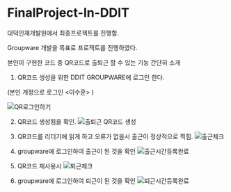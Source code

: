 # FinalProject-In-DDIT
대덕인재개발원에서 최종프로젝트를 진행함.

Groupware 개발을 목표로 프로젝트를 진행하였다. 

본인이 구현한 코드 중 QR코드로 출퇴근 할 수 있는 기능 간단히 소개

1. QR코드 생성을 위한 DDIT GROUPWARE에 로그인 한다.

(본인 계정으로 로그인 <이수훈> )

![QR로그인하기](https://user-images.githubusercontent.com/70561355/114825224-e68b2780-9e00-11eb-9eb4-b8bddcb68e55.jpg) <br>

2. QR코드 생성됨을 확인.
![출퇴근 QR코드 생성](https://user-images.githubusercontent.com/70561355/114825257-ef7bf900-9e00-11eb-9a33-554f04d46705.jpg) <br>

3. QR코드를 리더기에 읽게 하고 오류가 없을시 출근이 정상적으로 찍힘.
![출근체크](https://user-images.githubusercontent.com/70561355/114825384-1df9d400-9e01-11eb-9786-9eb9b791ca20.jpg) <br>

4. groupware에 로그인하여 출근이 된 것을 확인
![출근시간등록완료](https://user-images.githubusercontent.com/70561355/114825419-29e59600-9e01-11eb-9dfa-159fd22f0d43.PNG) <br>

5. QR코드 재사용시 
![퇴근체크](https://user-images.githubusercontent.com/70561355/114825469-3bc73900-9e01-11eb-8147-fb8486f91204.jpg) <br>

6. groupware에 로그인하여 퇴근이 된 것을 확인
![퇴근시간등록완료](https://user-images.githubusercontent.com/70561355/114825502-4550a100-9e01-11eb-9b65-105306ff5519.PNG) <br>






